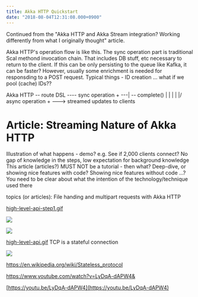 ```yaml
---
title: Akka HTTP Quickstart
date: "2018-08-04T12:31:08.000+0900"
---
```



Continued from the "Akka HTTP and Akka Stream integration? Working differently from what I originally thought" article.

Akka HTTP's operation flow is like this.
The sync operation part is traditional Scal methond invocation chain.
That includes DB stuff, etc necessary to return to the client.
If this can be only persisting to the queue like Kafka, it can be faster?
However, usually some enrichment is needed for responsding to a POST request.
Typical things - ID creation ... what if we pool (cache) IDs??

Akka HTTP
  -- route DSL
     ---- sync operation + ---|
  -- complete()               |
                              |
                              |
                              |
                              |/ async operation
                                   + ---> streamed updates to clients


# Article: Streaming Nature of Akka HTTP
Illustration of what happens - demo? e.g. See if 2,000 clients connect?
No gap of knowledge in the steps, low expectation for background knowledge
This article (articles?) MUST NOT be a tutorial - then what? Deep-dive, or showing nice features with code? Showing nice features without code …?
You need to be clear about what the intention of the technology/technique used there

topics (or articles):
File handing and multipart requests with Akka HTTP

[high-level-api-step1.gif](#)

![](/static/img/pixel.gif)

![](https://d2mxuefqeaa7sj.cloudfront.net/s_36764BA305985A1420F4269C48888E1A9F3D093B054782F69030396166643E79_1533310544834_IMG_0144.JPG)


[high-level-api.gif](#)
TCP is a stateful connection

![](https://d2mxuefqeaa7sj.cloudfront.net/s_36764BA305985A1420F4269C48888E1A9F3D093B054782F69030396166643E79_1533310600158_Akka-HTTP-response-streaming.gif)


https://en.wikipedia.org/wiki/Stateless_protocol

https://www.youtube.com/watch?v=LyDqA-dAPW4&


[https://youtu.be/LyDqA-dAPW4](https://youtu.be/LyDqA-dAPW4)

